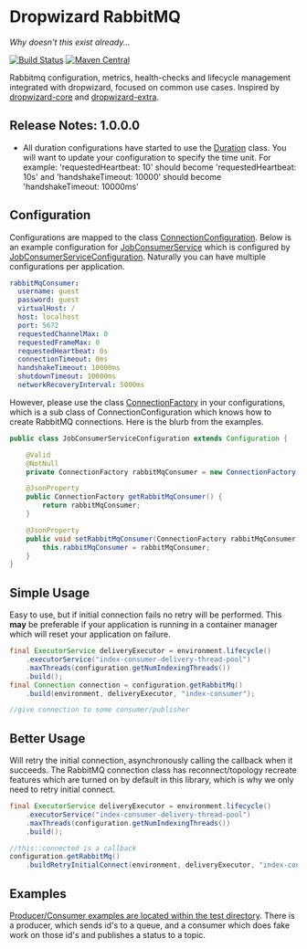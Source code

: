 Dropwizard RabbitMQ
===================
*Why doesn't this exist already...*

[![Build Status](https://travis-ci.org/code-monastery/dropwizard-rabbitmq.svg?branch=master)](https://travis-ci.org/code-monastery/dropwizard-rabbitmq)
[![Maven Central](https://maven-badges.herokuapp.com/maven-central/io.codemonastery/dropwizard-rabbitmq/badge.svg)](https://maven-badges.herokuapp.com/maven-central/io.codemonastery/dropwizard-rabbitmq)

Rabbitmq configuration, metrics, health-checks and lifecycle management integrated with dropwizard, focused on common use cases. Inspired by [dropwizard-core](https://github.com/dropwizard/dropwizard/tree/master/dropwizard-core) and [dropwizard-extra](//github.com/datasift/dropwizard-extra).

Release Notes: 1.0.0.0
----------------------
* All duration configurations have started to use the [Duration](https://github.com/dropwizard/dropwizard/blob/93efb8013e05664587deca34fecfbc2f00a42b92/dropwizard-util/src/main/java/io/dropwizard/util/Duration.java) class. You will want to update your configuration to specify the time unit. For example: 'requestedHeartbeat: 10' should become 'requestedHeartbeat: 10s' and 'handshakeTimeout: 10000' should become 'handshakeTimeout: 10000ms'  

Configuration
-------------
Configurations are mapped to the class [ConnectionConfiguration](/src/main/java/io/codemonastery/dropwizard/rabbitmq/ConnectionConfiguration.java).
Below is an example configuration for [JobConsumerService](/src/test/java/io/codemonastery/dropwizard/rabbitmq/example/consumer/JobConsumerService.java) which is configured by [JobConsumerServiceConfiguration](/src/test/java/io/codemonastery/dropwizard/rabbitmq/example/consumer/JobConsumerServiceConfiguration.java).
Naturally you can have multiple configurations per application.
``` yaml
rabbitMqConsumer:
  username: guest
  password: guest
  virtualHost: /
  host: localhost
  port: 5672
  requestedChannelMax: 0
  requestedFrameMax: 0
  requestedHeartbeat: 0s
  connectionTimeout: 0ms
  handshakeTimeout: 10000ms
  shutdownTimeout: 10000ms
  networkRecoveryInterval: 5000ms
```

However, please use the class [ConnectionFactory](/src/main/java/io/codemonastery/dropwizard/rabbitmq/ConnectionFactory.java) in your configurations, which is a sub class of ConnectionConfiguration which knows how to create RabbitMQ connections. Here is the blurb from the examples.
``` java
public class JobConsumerServiceConfiguration extends Configuration {

    @Valid
    @NotNull
    private ConnectionFactory rabbitMqConsumer = new ConnectionFactory();

    @JsonProperty
    public ConnectionFactory getRabbitMqConsumer() {
        return rabbitMqConsumer;
    }

    @JsonProperty
    public void setRabbitMqConsumer(ConnectionFactory rabbitMqConsumer) {
        this.rabbitMqConsumer = rabbitMqConsumer;
    }
}
```

Simple Usage
------------
Easy to use, but if initial connection fails no retry will be performed. This **may** be preferable if your application is running in a container manager which will reset your application on failure.
``` java
final ExecutorService deliveryExecutor = environment.lifecycle()
    .executorService("index-consumer-delivery-thread-pool")
    .maxThreads(configuration.getNumIndexingThreads())
    .build();
final Connection connection = configuration.getRabbitMq()
    .build(environment, deliveryExecutor, "index-consumer");

//give connection to some consumer/publisher
```

Better Usage
------------
Will retry the initial connection, asynchronously calling the callback when it succeeds. The RabbitMQ connection class has reconnect/topology recreate features which are turned on by default in this library, which is why we only need to retry initial connect.
``` java
final ExecutorService deliveryExecutor = environment.lifecycle()
    .executorService("index-consumer-delivery-thread-pool")
    .maxThreads(configuration.getNumIndexingThreads())
    .build();

//this::connected is a callback
configuration.getRabbitMq()
    .buildRetryInitialConnect(environment, deliveryExecutor, "index-consumer", this::connected);
```

Examples
--------
[Producer/Consumer examples are located within the test directory](/src/test/java/io/codemonastery/dropwizard/rabbitmq/example). There is a producer, which sends id's to a queue, and a consumer which does fake work on those id's and publishes a status to a topic.
